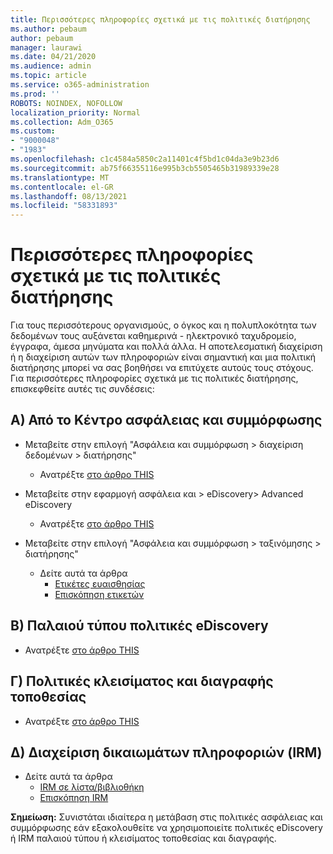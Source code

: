 ```yaml
---
title: Περισσότερες πληροφορίες σχετικά με τις πολιτικές διατήρησης
ms.author: pebaum
author: pebaum
manager: laurawi
ms.date: 04/21/2020
ms.audience: admin
ms.topic: article
ms.service: o365-administration
ms.prod: ''
ROBOTS: NOINDEX, NOFOLLOW
localization_priority: Normal
ms.collection: Adm_O365
ms.custom:
- "9000048"
- "1983"
ms.openlocfilehash: c1c4584a5850c2a11401c4f5bd1c04da3e9b23d6
ms.sourcegitcommit: ab75f66355116e995b3cb5505465b31989339e28
ms.translationtype: MT
ms.contentlocale: el-GR
ms.lasthandoff: 08/13/2021
ms.locfileid: "58331893"
---
```

# <a name="more-info-about-retention-policies"></a>Περισσότερες πληροφορίες σχετικά με τις πολιτικές διατήρησης

Για τους περισσότερους οργανισμούς, ο όγκος και η πολυπλοκότητα των δεδομένων τους αυξάνεται καθημερινά - ηλεκτρονικό ταχυδρομείο, έγγραφα, άμεσα μηνύματα και πολλά άλλα. Η αποτελεσματική διαχείριση ή η διαχείριση αυτών των πληροφοριών είναι σημαντική και μια πολιτική διατήρησης μπορεί να σας βοηθήσει να επιτύχετε αυτούς τους στόχους. Για περισσότερες πληροφορίες σχετικά με τις πολιτικές διατήρησης, επισκεφθείτε αυτές τις συνδέσεις:

## <a name="a-from-security-and-compliance-center"></a>A) Από το Κέντρο ασφάλειας και συμμόρφωσης

- Μεταβείτε στην επιλογή "Ασφάλεια και συμμόρφωση > διαχείριση δεδομένων > διατήρησης"
  - Ανατρέξτε [στο άρθρο THIS](https://docs.microsoft.com/microsoft-365/compliance/retention-policies)

- Μεταβείτε στην εφαρμογή ασφάλεια και > eDiscovery> Advanced eDiscovery 
  - Ανατρέξτε [στο άρθρο THIS](https://docs.microsoft.com/microsoft-365/compliance/ediscovery-cases)

- Μεταβείτε στην επιλογή "Ασφάλεια και συμμόρφωση > ταξινόμησης > διατήρησης"
  - Δείτε αυτά τα άρθρα
    - [Ετικέτες ευαισθησίας](https://docs.microsoft.com/microsoft-365/compliance/sensitivity-labels)
    - [Επισκόπηση ετικετών](https://docs.microsoft.com/microsoft-365/compliance/labels)

## <a name="b-legacy-ediscovery-policies"></a>B) Παλαιού τύπου πολιτικές eDiscovery

- Ανατρέξτε [στο άρθρο THIS](https://support.office.com/article/Set-up-an-eDiscovery-Center-in-SharePoint-Online-A18F8975-AA7F-43B4-A7D6-001D14744D8E)

## <a name="c-site-closure-and-deletion-policies"></a>Γ) Πολιτικές κλεισίματος και διαγραφής τοποθεσίας

- Ανατρέξτε [στο άρθρο THIS](https://support.office.com/article/Use-policies-for-site-closure-and-deletion-A8280D82-27FD-48C5-9ADF-8A5431208BA5)  

## <a name="d-information-rights-management-irm"></a>Δ) Διαχείριση δικαιωμάτων πληροφοριών (IRM)

- Δείτε αυτά τα άρθρα
  - [IRM σε λίστα/βιβλιοθήκη](https://support.office.com/article/apply-information-rights-management-to-a-list-or-library-3bdb5c4e-94fc-4741-b02f-4e7cc3c54aa1)
  - [Επισκόπηση IRM](https://support.office.com/article/create-and-apply-information-management-policies-eb501fe9-2ef6-4150-945a-65a6451ee9e9)

**Σημείωση:** Συνιστάται ιδιαίτερα η μετάβαση στις πολιτικές ασφάλειας και συμμόρφωσης εάν εξακολουθείτε να χρησιμοποιείτε πολιτικές eDiscovery ή IRM παλαιού τύπου ή κλεισίματος τοποθεσίας και διαγραφής.

